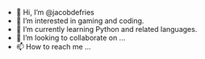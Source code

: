- 👋 Hi, I’m @jacobdefries
- 👀 I’m interested in gaming and coding.
- 🌱 I’m currently learning Python and related languages.
- 💞️ I’m looking to collaborate on ...
- 📫 How to reach me ...

<!---
jacobdefries/jacobdefries is a ✨ special ✨ repository because its `README.md` (this file) appears on your GitHub profile.
You can click the Preview link to take a look at your changes.
--->

